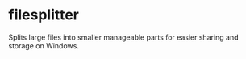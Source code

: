 # filesplitter
Splits large files into smaller manageable parts for easier sharing and storage on Windows.
